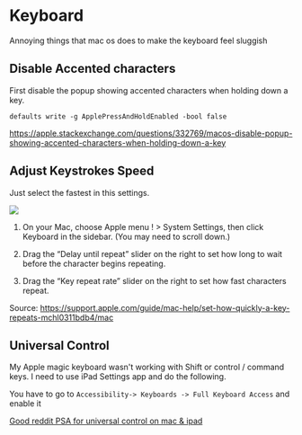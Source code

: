 # Keyboard

Annoying things that mac os does to make the keyboard feel sluggish



## Disable Accented characters

First disable the popup showing accented characters when holding down a key.

```
defaults write -g ApplePressAndHoldEnabled -bool false
```

https://apple.stackexchange.com/questions/332769/macos-disable-popup-showing-accented-characters-when-holding-down-a-key



## Adjust Keystrokes Speed

Just select the fastest in this settings.

![](Screenshot%202023-04-13%20at%205.13.02%20PM.png)

1.  On your Mac, choose Apple menu ! > System Settings, then click Keyboard in the sidebar. (You may need to scroll down.)
    
2.  Drag the “Delay until repeat” slider on the right to set how long to wait before the character begins repeating.
    
3.  Drag the “Key repeat rate” slider on the right to set how fast characters repeat.

Source: https://support.apple.com/guide/mac-help/set-how-quickly-a-key-repeats-mchl0311bdb4/mac



## Universal Control

My Apple magic keyboard wasn't working with Shift or control / command keys.
I need to use iPad Settings app and do the following.

You have to go to `Accessibility-> Keyboards -> Full Keyboard Access` and enable it

[Good reddit PSA for universal control on mac & ipad](https://www.reddit.com/r/apple/comments/tf488r/psa_fixing_universal_control_if_it_doesnt_work/)
